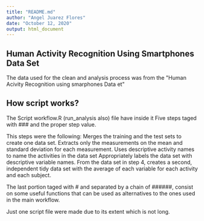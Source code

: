 ```yaml
---
title: "README.md"
author: "Angel Juarez Flores"
date: "October 12, 2020"
output: html_document
---
```



## Human Activity Recognition Using Smartphones Data Set

The data used for the clean and analysis process was from the "Human Acivity Recognition using smarphones Data et"


## How script works?

The Script workflow.R (run_analysis also) file have inside it Five steps taged with ### and the proper step value.

This steps were the following:
Merges the training and the test sets to create one data set.
Extracts only the measurements on the mean and standard deviation for each measurement.
Uses descriptive activity names to name the activities in the data set
Appropriately labels the data set with descriptive variable names.
From the data set in step 4, creates a second, independent tidy data set with the average of each variable for each activity and each subject.

The last portion taged with # and separated by a chain of ######, consist on some useful functions that
can be used as alternatives to the ones used in the main workflow. 

Just one script file were made due to its extent which is not long. 




